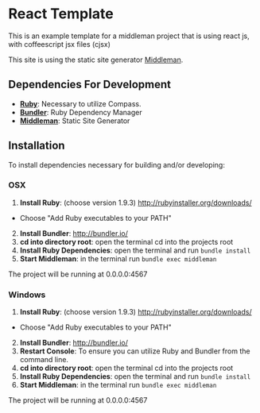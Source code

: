 # React Template
This is an example template for a middleman project that is using react js, with coffeescript jsx files (cjsx)

This site is using the static site generator [Middleman](http://middlemanapp.com).

## Dependencies For Development

* __[Ruby](http://www.ruby-lang.org/en/)__: Necessary to utilize Compass.
* __[Bundler](http://bundler.io/bundle_install.html)__: Ruby Dependency Manager
* __[Middleman](https://middlemanapp.com/)__: Static Site Generator


## Installation

To install dependencies necessary for building and/or developing:

### OSX

1. __Install Ruby__: (choose version 1.9.3) http://rubyinstaller.org/downloads/
  * Choose "Add Ruby executables to your PATH"
2. __Install Bundler__: http://bundler.io/
3. __cd into directory root__: open the terminal cd into the projects root
4. __Install Ruby Dependencies__: open the terminal and run `bundle install`
5. __Start Middleman__: in the terminal run `bundle exec middleman`

The project will be running at 0.0.0.0:4567

### Windows

1. __Install Ruby__: (choose version 1.9.3) http://rubyinstaller.org/downloads/
  * Choose "Add Ruby executables to your PATH"
2. __Install Bundler__: http://bundler.io/
3. __Restart Console__: To ensure you can utilize Ruby and Bundler from the command line.
4. __cd into directory root__: open the terminal cd into the projects root
5. __Install Ruby Dependencies__: open the terminal and run `bundle install`
6. __Start Middleman__: in the terminal run `bundle exec middleman`

The project will be running at 0.0.0.0:4567
